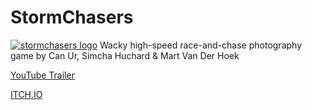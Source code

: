 # StormChasers
<a href='https://simcha33.itch.io/storm-chasers'><img src='https://img.itch.zone/aW1nLzc5NTU4NjcucG5n/original/aOa86l.png' alt='stormchasers logo'></a>
Wacky high-speed race-and-chase photography game by Can Ur, Simcha Huchard &amp; Mart Van Der Hoek

<a href='https://www.youtube.com/watch?v=XUo2s6kTs5Q&feature=emb_title'>YouTube Trailer</a>

<a href='https://simcha33.itch.io/storm-chasers'>ITCH.IO</a>
